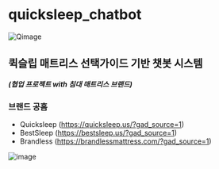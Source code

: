 # quicksleep_chatbot

![Qimage](https://github.com/purang2/quicksleep_chatbot/assets/46081500/7ce803aa-e207-407b-86c3-64445084728c)

## 퀵슬립 매트리스 선택가이드 기반 챗봇 시스템

***(협업 프로젝트 with 침대 매트리스 브랜드)***

### 브랜드 공홈
- Quicksleep (https://quicksleep.us/?gad_source=1)
- BestSleep (https://bestsleep.us/?gad_source=1)
- Brandless (https://brandlessmattress.com/?gad_source=1)

![image](https://github.com/purang2/quicksleep_chatbot/assets/46081500/5b3b8995-9fb9-4c4e-b760-771a272cf308)
